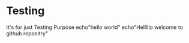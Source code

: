 # Testing
It's for just Testing Purpose
echo"hello world"
echo"Helllllo welcome to github repositry"
